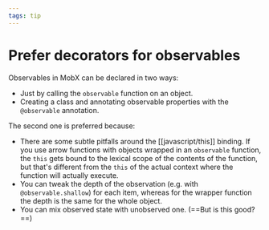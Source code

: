 ```yaml
---
tags: tip
---
```


# Prefer decorators for observables
Observables in MobX can be declared in two ways:

* Just by calling the `observable` function on an object.
* Creating a class and annotating observable properties with the `@observable` annotation.

The second one is preferred because:

* There are some subtle pitfalls around the [[javascript/this]] binding. If you use arrow functions with objects wrapped in an `observable` function, the `this` gets bound to the lexical scope of the contents of the function, but that's different from the `this` of the actual context where the function will actually execute.
* You can tweak the depth of the observation (e.g. with `@observable.shallow`) for each item, whereas for the wrapper function the depth is the same for the whole object.
* You can mix observed state with unobserved one. (==But is this good?==)
